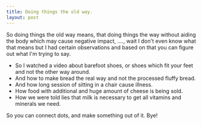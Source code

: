 ```yaml
---
title: Doing things the old way.
layout: post
---
```


So doing things the old way means, that doing things the way without
aiding the body which may cause negative impact, ...., wait I don't even know
what that means but I had certain observations and based on that you can figure
out what I'm trying to say.

- So I watched a video about barefoot shoes, or shoes which fit your feet and not the other way around.
- And how to make bread the real way and not the processed fluffy bread.
- And how long session of sitting in a chair cause illness.
- How food with additional and huge amount of cheese is being sold.
- How we were told lies that milk is necessary to get all vitamins and minerals we need.

So you can connect dots, and make something out of it.
Bye!
